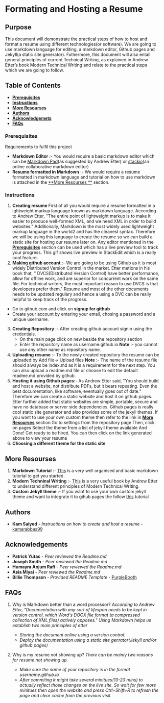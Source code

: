 
# Formating and Hosting a Resume

## Purpose
This document will demonstrate the practical steps of how to host and format a resume using different technologies(or software). We are going to use markdown language for editing, a markdown editor, Github pages and Jekyll(a static site generator). Futhermore, this document will also entail general principles of current Technical Writing, as
explained in Andrew Etter’s book Modern Technical Writing and relate to the practical steps which we are going to follow.

## Table of Contents
 * [**Prerequisites**](https://github.com/kamarabbas99/kamarabbas99.github.io/blob/main/README.md#prerequisites)
 * [**Instructions**](https://github.com/kamarabbas99/kamarabbas99.github.io/blob/main/README.md#instructions)
 * [**More Resourses**](https://github.com/kamarabbas99/kamarabbas99.github.io/blob/main/README.md#more-resourses)
 * [**Authors**](https://github.com/kamarabbas99/kamarabbas99.github.io/blob/main/README.md#authors)
 *  [**Acknowledgemets**](https://github.com/kamarabbas99/kamarabbas99.github.io/blob/main/README.md#acknowledgements)
 * [**FAQs**](https://github.com/kamarabbas99/kamarabbas99.github.io/blob/main/README.md#faqs)

### Prerequisites

Requirements to fulfil this project
* **Markdown Editor** :- You would require a basic markdown editor which can be [Markdown Pad](http://www.markdownpad.com/)(as suggested by Andrew Etter) or [stackio](https://stackedit.io/)(an online collaborative markdown editor)
* **Resume formatted in Markdown** :- We would require a resume formatted in markdown language and tutorial on how to use markdown is attached in the [**More Resourses **](https://github.com/kamarabbas99/kamarabbas99.github.io/blob/main/README.md#more-resourses) section.

### Instructions
1. **Creating resume**
First of all you would require a resume formatted in a ightweight markup language known as markdown language. According to Andrew Etter, "The entire point of lightweight markup is to make it easier to produce well-formed XML, and we need XML in order to build websites." Additionally, Markdown is the most widely used lightweight markup language in the world2 and has the cleanest syntax. Therefore we will be using this language to create the resume so we can build a static site for hosting our resume later on. Any editor mentioned in the [**Prerequisites**](https://github.com/kamarabbas99/kamarabbas99.github.io/blob/main/README.md#prerequisites) section can be used which has a live preview tool to track your progress.
This gif shows live preview in StackEdit which is a really cool feature.
2. **Making github account** :- We are going to be using Github as it is most widely Distributed Version Control in the market. Etter metions in his book that, " DVCS(Distributed Version Control) have better performance, allow for offline work, and are superior for concurrent work on the same file. For technical writers, the most important reason to use DVCS is that developers prefer them." Resume and most of the other documents needs to be updated regulary and hence a using a DVC can be really helpful to keep track of the progress.
  *  Go to github.com and click on **signup for github**
  * Create your account by entering your email, chosing a password and a unique username.
3. **Creating Repository** :- After creating github account signin using the credentials.  
   * On the main page click on new beside the repository section
   * Enter the repository name as username.github.io
   **Note** :- you cannot use any other name as repository name.
4. **Uploading resume** :- To the newly created repository the resume can be uploaded by Add file-> Upload files
   **Note** :- The name of the resume file should always be index.md as it is a requirement for the next step.
You can also upload a readme.md file or choose to edit the default readme.md provided by github.
5. **Hosting it using Github pages**:- As Andrew Etter said, "You should build and host a website, not distribute PDFs, but it bears repeating. Even the best documentation, like software, eventually goes out of date." Therefore we can create a static website and host it on github pages. Etter further added that static websites are simple, portable, secure and have no database or server side dependencies. Github pages is really cool static site generator and also provides some of the jekyll themes. If you want to use your own custom theme then refer to the link in  [**More Resourses**](https://github.com/kamarabbas99/kamarabbas99.github.io/blob/main/README.md#more-resourses) section
  Go to settings from the repository page
  Then, click on pages
   Select the theme from a list of jekyll theme available
   And Done! Get ready to be hired.
   You can then click on the link generated above to view your resume
7. **Choosing a different theme for the static site** 

## More Resourses

1. **Markdown Tutorial** :- [This](https://www.markdowntutorial.com/) is a very well organised and basic markdown tutorial to get you started.
2. **Modern Techninal Writing** :- [This](https://www.amazon.ca/Modern-Technical-Writing-Introduction-Documentation-ebook/dp/B01A2QL9SS) is a very useful book by Andrew Etter to understand different principles of Modern Technical Writing.
3. **Custom Jekyll theme** :-  If you want to use your own custom jekyll theme and want to integrate it to gihub pages the follow [this](https://docs.github.com/en/pages/setting-up-a-github-pages-site-with-jekyll/adding-a-theme-to-your-github-pages-site-using-jekyll) tutorial

## Authors

- **Kam Saiyed** - *Instructions on how to create and host a resume* -
    [kamarabbas99](https://github.com/kamarabbas99)
    
## Acknowledgements
 - **Patrick Yutac** - *Peer reviewed the Readme.md* 
- **Joseph Smith** - *Peer reviewed the Readme.md* 
 - **Humayra Anjum Rafi** - *Peer reviewed the Readme.md* 
 - **Asia Miyai** - *Peer reviewed the Readme.md* 
 - **Billie Thompson** - *Provided README Template* - [PurpleBooth](https://github.com/PurpleBooth)

## FAQs

1. Why is Markdown better than a word
processor?
 _According to Andrew Etter, "Documentation with any sort of lifespan needs to be kept in version control, which Word's DOCX file format (a compressed collection of XML files) actively opposes." Using Markdown helps us establish two main principles of etter_
    * _Storing the document online using a version control._
    *  _Deploy the documentation using a static site genrator(Jekyll and/or github pages)_

2. Why is my resume not showing up?
_There can be mainly two reasons for resume not showing up._
   * _Make sure the name of your repository is in the format username.github.io_ 
    * _After commiting it might take several minitues(10-20 mins) to actually reflect those changes on the live site. So wait for few more minitues then open the website and press Ctrl+Shift+R to refresh the page and clear cache from the previous visit._
